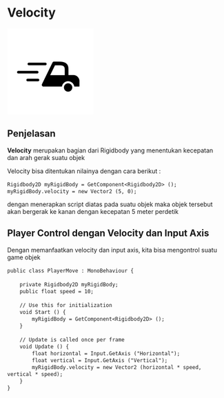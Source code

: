 # Velocity

![Velocity](velocity.jpeg)

## Penjelasan

**Velocity** merupakan bagian dari Rigidbody yang menentukan kecepatan dan arah gerak suatu objek

Velocity bisa ditentukan nilainya dengan cara berikut :

```cSharp
Rigidbody2D myRigidBody = GetComponent<Rigidbody2D> ();
myRigidBody.velocity = new Vector2 (5, 0);
```

dengan menerapkan script diatas pada suatu objek maka objek tersebut akan bergerak ke kanan dengan kecepatan 5 meter perdetik

## Player Control dengan Velocity dan Input Axis

Dengan memanfaatkan velocity dan input axis, kita bisa mengontrol suatu game objek

```cSharp
public class PlayerMove : MonoBehaviour {

	private Rigidbody2D myRigidBody;
	public float speed = 10;

	// Use this for initialization
	void Start () {
		myRigidBody = GetComponent<Rigidbody2D> ();
	}

	// Update is called once per frame
	void Update () {
		float horizontal = Input.GetAxis ("Horizontal");
		float vertical = Input.GetAxis ("Vertical");
		myRigidBody.velocity = new Vector2 (horizontal * speed, vertical * speed);
	}
}
```
